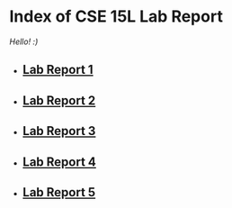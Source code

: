 # Index of CSE 15L Lab Report

_Hello! :)_ 

 * ## [Lab Report 1](https://eunggseo.github.io/cse15l-lab-reports/lab-report-1-week-2.html)

 * ## [Lab Report 2](https://eunggseo.github.io/cse15l-lab-reports/lab-report-2-week-4.html)
 
 * ## [Lab Report 3](https://eunggseo.github.io/cse15l-lab-reports/lab-report-3-week-6%20.html)

 * ## [Lab Report 4](https://eunggseo.github.io/cse15l-lab-reports/lab-report-4-week-8.html)

 * ## [Lab Report 5](https://eunggseo.github.io/cse15l-lab-reports/lab-report-4-week-8.html)



